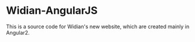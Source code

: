# Widian-AngularJS
This is a source code for Widian's new website, which are created mainly in Angular2.
